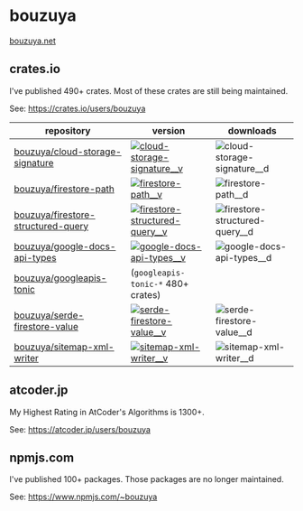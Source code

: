 # bouzuya

[bouzuya.net](https://bouzuya.net/)

## crates.io

I've published 490+ crates. Most of these crates are still being maintained.

See: <https://crates.io/users/bouzuya>

| repository                           | version                                                               | downloads                        |
|--------------------------------------|-----------------------------------------------------------------------|----------------------------------|
| [bouzuya/cloud-storage-signature]    | [![cloud-storage-signature__v]][crates:cloud-storage-signature]       | ![cloud-storage-signature__d]    |
| [bouzuya/firestore-path]             | [![firestore-path__v]][crates:firestore-path]                         | ![firestore-path__d]             |
| [bouzuya/firestore-structured-query] | [![firestore-structured-query__v]][crates:firestore-structured-query] | ![firestore-structured-query__d] |
| [bouzuya/google-docs-api-types]      | [![google-docs-api-types__v]][crates:google-docs-api-types]           | ![google-docs-api-types__d]      |
| [bouzuya/googleapis-tonic]           | (`googleapis-tonic-*` 480+ crates)                                    |                                  |
| [bouzuya/serde-firestore-value]      | [![serde-firestore-value__v]][crates:serde-firestore-value]           | ![serde-firestore-value__d]      |
| [bouzuya/sitemap-xml-writer]         | [![sitemap-xml-writer__v]][crates:sitemap-xml-writer]                 | ![sitemap-xml-writer__d]         |

## atcoder.jp

My Highest Rating in AtCoder's Algorithms is 1300+.

See: <https://atcoder.jp/users/bouzuya>

## npmjs.com

I've published 100+ packages. Those packages are no longer maintained.

See: <https://www.npmjs.com/~bouzuya>

[bouzuya/cloud-storage-signature]: https://github.com/bouzuya/cloud-storage-signature
[bouzuya/firestore-path]: https://github.com/bouzuya/firestore-path
[bouzuya/firestore-structured-query]: https://github.com/bouzuya/firestore-structured-query
[bouzuya/google-docs-api-types]: https://github.com/bouzuya/google-docs-api-types
[bouzuya/googleapis-tonic]: https://github.com/bouzuya/googleapis-tonic
[bouzuya/serde-firestore-value]: https://github.com/bouzuya/serde-firestore-value
[bouzuya/sitemap-xml-writer]: https://github.com/bouzuya/sitemap-xml-writer
[cloud-storage-signature__d]: https://img.shields.io/crates/d/cloud-storage-signature
[cloud-storage-signature__v]: https://img.shields.io/crates/v/cloud-storage-signature
[crates:cloud-storage-signature]: https://crates.io/crates/cloud-storage-signature
[crates:firestore-path]: https://crates.io/crates/firestore-path
[crates:firestore-structured-query]: https://crates.io/crates/firestore-structured-query
[crates:google-docs-api-types]: https://crates.io/crates/google-docs-api-types
[crates:serde-firestore-value]: https://crates.io/crates/serde-firestore-value
[crates:sitemap-xml-writer]: https://crates.io/crates/sitemap-xml-writer
[firestore-path__d]: https://img.shields.io/crates/d/firestore-path
[firestore-path__v]: https://img.shields.io/crates/v/firestore-path
[firestore-structured-query__d]: https://img.shields.io/crates/d/firestore-structured-query
[firestore-structured-query__v]: https://img.shields.io/crates/v/firestore-structured-query
[google-docs-api-types__d]: https://img.shields.io/crates/d/google-docs-api-types
[google-docs-api-types__v]: https://img.shields.io/crates/v/google-docs-api-types
[serde-firestore-value__d]: https://img.shields.io/crates/d/serde-firestore-value
[serde-firestore-value__v]: https://img.shields.io/crates/v/serde-firestore-value
[sitemap-xml-writer__d]: https://img.shields.io/crates/d/sitemap-xml-writer
[sitemap-xml-writer__v]: https://img.shields.io/crates/v/sitemap-xml-writer
